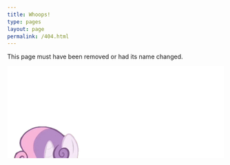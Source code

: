 ```yaml
---
title: Whoops!
type: pages
layout: page
permalink: /404.html
---
```

This page must have been removed or had its name changed.

<img style="margin-bottom: -4.5em;" src="/images/loading.gif" alt="Ponies'll help ya">